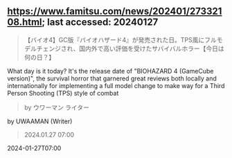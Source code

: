 ## https://www.famitsu.com/news/202401/27332108.html; last accessed: 20240127

> 【バイオ4】GC版『バイオハザード4』が発売された日。TPS風にフルモデルチェンジされ、国内外で高い評価を受けたサバイバルホラー【今日は何の日？】

What day is it today? It's the release date of "BIOHAZARD 4 (GameCube version)", the survival horror that garnered great reviews both locally and internationally for implementing a full model change to make way for a Third Person Shooting (TPS) style of combat

> by ウワーマン ライター

by UWAAMAN (Writer)

> 2024.01.27 07:00 

2024-01-27T07:00